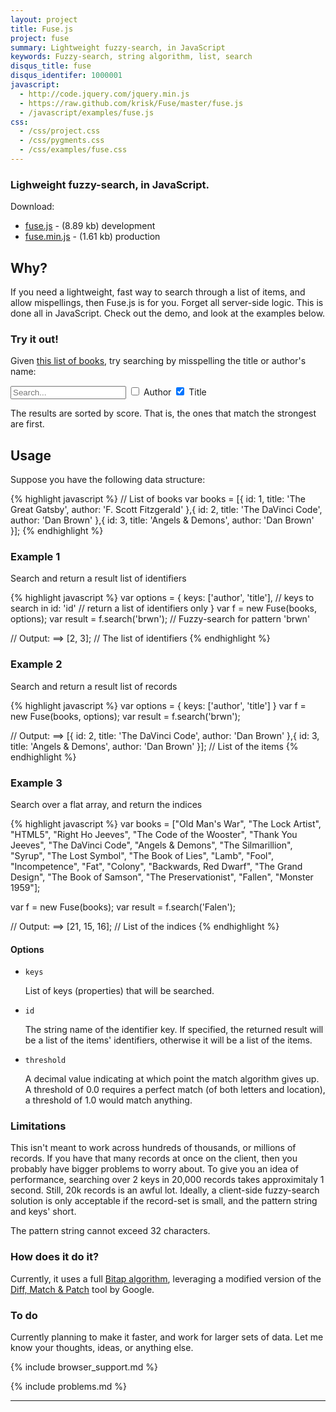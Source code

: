 ```yaml
---
layout: project
title: Fuse.js
project: fuse
summary: Lightweight fuzzy-search, in JavaScript
keywords: Fuzzy-search, string algorithm, list, search
disqus_title: fuse
disqus_identifer: 1000001
javascript:
  - http://code.jquery.com/jquery.min.js
  - https://raw.github.com/krisk/Fuse/master/fuse.js
  - /javascript/examples/fuse.js
css:
  - /css/project.css
  - /css/pygments.css
  - /css/examples/fuse.css
---
```


### Lighweight fuzzy-search, in JavaScript.

Download:

<ul class="download-list">
  <li><a href="https://raw.github.com/krisk/fuse/master/fuse.js">fuse.js</a> - (8.89 kb) development</li>
  <li><a href="https://raw.github.com/krisk/fuse/master/fuse.min.js">fuse.min.js</a> - (1.61 kb) production</li>
</ul>

## Why?

If you need a lightweight, fast way to search through a list of items, and allow mispellings, then Fuse.js is for you.  Forget all server-side logic.  This is done all in JavaScript.  Check out the demo, and look at the examples below.

### Try it out!

Given [this list of books](http://www.kiro.me/data/books.json), try searching by misspelling the title or author's name:

<input id="inputSearch" placeholder="Search..." />
<input id="author" type="checkbox" />
<label for="author">Author</label>

<input id="title" type="checkbox" checked="true" />
<label for="title">Title</label>

The results are sorted by score. That is, the ones that match the strongest are first.

<ul id="results">
</ul>

## Usage

Suppose you have the following data structure:

{% highlight javascript %}
// List of books
var books = [{
  id: 1,
  title: 'The Great Gatsby',
  author: 'F. Scott Fitzgerald'
},{
  id: 2,
  title: 'The DaVinci Code',
  author: 'Dan Brown'
},{
  id: 3,
  title: 'Angels & Demons',
  author: 'Dan Brown'
}];
{% endhighlight %}

### Example 1

Search and return a result list of identifiers

{% highlight javascript %}
var options = {
  keys: ['author', 'title'],   // keys to search in
  id: 'id'                     // return a list of identifiers only
}
var f = new Fuse(books, options);
var result = f.search('brwn'); // Fuzzy-search for pattern 'brwn'

// Output:
==> [2, 3]; // The list of identifiers
{% endhighlight %}

### Example 2

Search and return a result list of records

{% highlight javascript %}
var options = {
  keys: ['author', 'title']
}
var f = new Fuse(books, options);
var result = f.search('brwn');

// Output:
==>
[{
  id: 2,
  title: 'The DaVinci Code',
  author: 'Dan Brown'
},{
  id: 3,
  title: 'Angels & Demons',
  author: 'Dan Brown'
}]; // List of the items
{% endhighlight %}

### Example 3

Search over a flat array, and return the indices

{% highlight javascript %}
var books = ["Old Man's War", "The Lock Artist", "HTML5", "Right Ho Jeeves", "The Code of the Wooster", "Thank You Jeeves", "The DaVinci Code", "Angels & Demons", "The Silmarillion", "Syrup", "The Lost Symbol", "The Book of Lies", "Lamb", "Fool", "Incompetence", "Fat", "Colony", "Backwards, Red Dwarf", "The Grand Design", "The Book of Samson", "The Preservationist", "Fallen", "Monster 1959"];

var f = new Fuse(books);
var result = f.search('Falen');

// Output:
==> [21, 15, 16]; // List of the indices
{% endhighlight %}

#### Options
<ul id="api">
  <li>
    <code>keys</code>
    <p>List of keys (properties) that will be searched.</p>
  </li>
  <li>
    <code>id</code>
    <p>The string name of the identifier key. If specified, the returned result will be a list of the items' identifiers, otherwise it will be a list of the items.</p>
  </li>
  <li>
    <code>threshold</code>
    <p>A decimal value indicating at which point the match algorithm gives up. A threshold of 0.0 requires a perfect match (of both letters and location), a threshold of 1.0 would match anything.</p>
  </li>
</ul>

### Limitations

This isn't meant to work across hundreds of thousands, or millions of records. If you have that many records at once on the client, then you probably have bigger problems to worry about. To give you an idea of performance, searching over 2 keys in 20,000 records takes approximitaly 1 second. Still, 20k records is an awful lot. Ideally, a client-side fuzzy-search solution is only acceptable if the record-set is small, and the pattern string and keys' short.

The pattern string cannot exceed 32 characters.

### How does it do it?

Currently, it uses a full [Bitap algorithm](http://en.wikipedia.org/wiki/Bitap_algorithm "Bitap algorithm - wiki"), leveraging a modified version of the [Diff, Match & Patch](http://code.google.com/p/google-diff-match-patch/ "Diff, Match & Patch") tool by Google.

### To do

Currently planning to make it faster, and work for larger sets of data.  Let me know your thoughts, ideas, or anything else.

{% include browser_support.md %}

{% include problems.md %}

- - -
